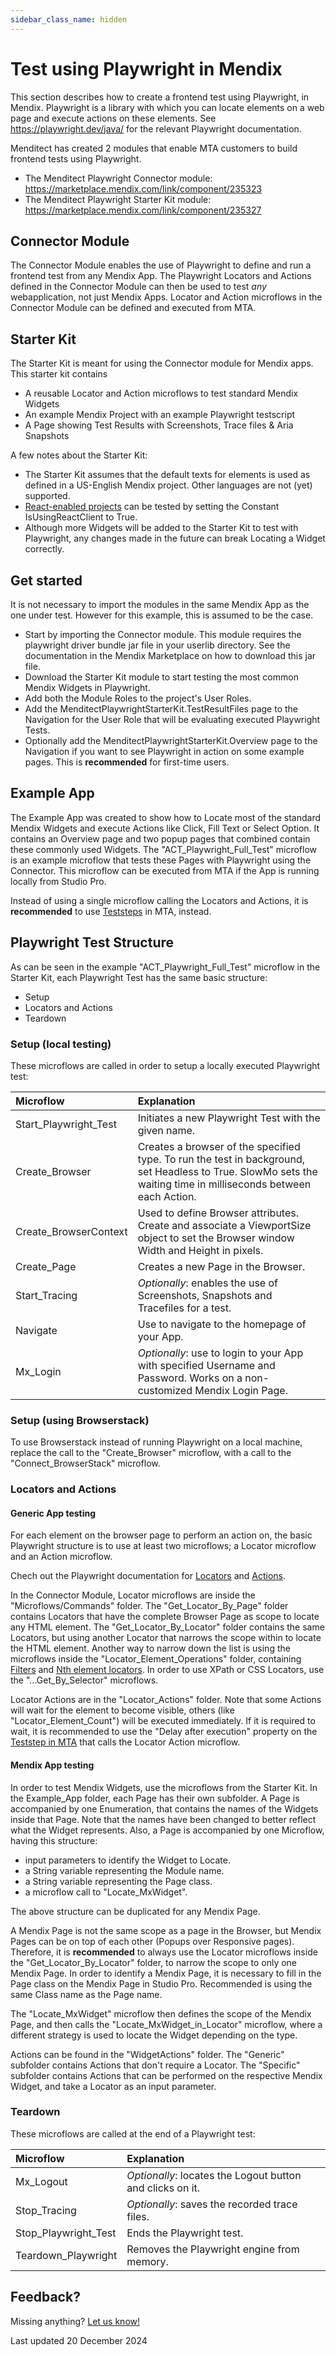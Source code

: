 ```yaml
---
sidebar_class_name: hidden
---
```


# Test using Playwright in Mendix

This section describes how to create a frontend test using Playwright, in Mendix. 
Playwright is a library with which you can locate elements on a web page and execute actions on these elements.
See https://playwright.dev/java/ for the relevant Playwright documentation.

Menditect has created 2 modules that enable MTA customers to build frontend tests using Playwright.
- The Menditect Playwright Connector module: https://marketplace.mendix.com/link/component/235323
- The Menditect Playwright Starter Kit module: https://marketplace.mendix.com/link/component/235327

## Connector Module

The Connector Module enables the use of Playwright to define and run a frontend test from any Mendix App. 
The Playwright Locators and Actions defined in the Connector Module can then be used to test *any* webapplication, not just Mendix Apps. 
Locator and Action microflows in the Connector Module can be defined and executed from MTA.

## Starter Kit

The Starter Kit is meant for using the Connector module for Mendix apps. This starter kit contains
- A reusable Locator and Action microflows to test standard Mendix Widgets
- An example Mendix Project with an example Playwright testscript
- A Page showing Test Results with Screenshots, Trace files & Aria Snapshots

A few notes about the Starter Kit:
- The Starter Kit assumes that the default texts for elements is used as defined in a US-English Mendix project. Other languages are not (yet) supported.
- [React-enabled projects](https://docs.mendix.com/refguide/mendix-client/react/) can be tested by setting the Constant IsUsingReactClient to True.
- Although more Widgets will be added to the Starter Kit to test with Playwright, any changes made in the future can break Locating a Widget correctly.

## Get started

It is not necessary to import the modules in the same Mendix App as the one under test. However for this example, this is assumed to be the case.

- Start by importing the Connector module. This module requires the playwright driver bundle jar file in your userlib directory. 
See the documentation in the Mendix Marketplace on how to download this jar file.
- Download the Starter Kit module to start testing the most common Mendix Widgets in Playwright.
- Add both the Module Roles to the project's User Roles.
- Add the MenditectPlaywrightStarterKit.TestResultFiles page to the Navigation for the User Role that will be evaluating executed Playwright Tests.
- Optionally add the MenditectPlaywrightStarterKit.Overview page to the Navigation if you want to see Playwright in action on some example pages. This is **recommended** for first-time users.

## Example App

The Example App was created to show how to Locate most of the standard Mendix Widgets and execute Actions like Click, Fill Text or Select Option. 
It contains an Overview page and two popup pages that combined contain these commonly used Widgets.
The "ACT_Playwright_Full_Test" microflow is an example microflow that tests these Pages with Playwright using the Connector. 
This microflow can be executed from MTA if the App is running locally from Studio Pro. 

Instead of using a single microflow calling the Locators and Actions, it is **recommended** to use [Teststeps](../../../Teststep) in MTA, instead. 

## Playwright Test Structure

As can be seen in the example "ACT_Playwright_Full_Test" microflow in the Starter Kit, each Playwright Test has the same basic structure:
- Setup
- Locators and Actions
- Teardown

### Setup (local testing)

These microflows are called in order to setup a locally executed Playwright test:

| Microflow             | Explanation                                                                                                                                                     |
| :-------------------- | :-------------------------------------------------------------------------------------------------------------------------------------------------------------- |
| Start_Playwright_Test | Initiates a new Playwright Test with the given name.                                                                                                            |
| Create_Browser        | Creates a browser of the specified type. To run the test in background, set Headless to True. SlowMo sets the waiting time in milliseconds between each Action. |
| Create_BrowserContext | Used to define Browser attributes. Create and associate a ViewportSize object to set the Browser window Width and Height in pixels.                             |
| Create_Page           | Creates a new Page in the Browser.                                                                                                                              |
| Start_Tracing         | *Optionally*: enables the use of Screenshots, Snapshots and Tracefiles for a test.                                                                              |
| Navigate              | Use to navigate to the homepage of your App.                                                                                                                    |
| Mx_Login              | *Optionally*: use to login to your App with specified Username and Password. Works on a non-customized Mendix Login Page.                                       |

### Setup (using Browserstack)

To use Browserstack instead of running Playwright on a local machine, replace the call to the "Create_Browser" microflow, with a call to the "Connect_BrowserStack" microflow.

### Locators and Actions

#### Generic App testing

For each element on the browser page to perform an action on, the basic Playwright structure is to use at least two microflows; a Locator microflow and an Action microflow.

Chech out the Playwright documentation for [Locators](https://playwright.dev/java/docs/locators) and [Actions](https://playwright.dev/java/docs/input).

In the Connector Module, Locator microflows are inside the "Microflows/Commands" folder. The "Get_Locator_By_Page" folder contains Locators that have the complete Browser Page as scope to locate any HTML element. The "Get_Locator_By_Locator" folder contains the same Locators, but using another Locator that narrows the scope within to locate the HTML element.  Another way to narrow down the list is using the microflows inside the "Locator_Element_Operations" folder, containing [Filters](https://playwright.dev/java/docs/locators#filtering-locators) and [Nth element locators](https://playwright.dev/java/docs/other-locators#n-th-element-locator). In order to use XPath or CSS Locators, use the "...Get_By_Selector" microflows. 

Locator Actions are in the "Locator_Actions" folder. Note that some Actions will wait for the element to become visible, others (like "Locator_Element_Count") will be executed immediately. If it is required to wait, it is recommended to use the "Delay after execution" property on the [Teststep in MTA](https://documentation.menditect.com/Teststep#properties) that calls the Locator Action microflow.

#### Mendix App testing

In order to test Mendix Widgets, use the microflows from the Starter Kit. In the Example_App folder, each Page has their own subfolder. A Page is accompanied by one Enumeration, that contains the names of the Widgets inside that Page. Note that the names have been changed to better reflect what the Widget represents. Also, a Page is accompanied by one Microflow, having this structure: 
- input parameters to identify the Widget to Locate. 
- a String variable representing the Module name.
- a String variable representing the Page class.
- a microflow call to "Locate_MxWidget".

The above structure can be duplicated for any Mendix Page.

A Mendix Page is not the same scope as a page in the Browser, but Mendix Pages can be on top of each other (Popups over Responsive pages). Therefore, it is **recommended** to always use the Locator microflows inside the "Get_Locator_By_Locator" folder, to narrow the scope to only one Mendix Page. In order to identify a Mendix Page, it is necessary to fill in the Page class on the Mendix Page in Studio Pro. Recommended is using the same Class name as the Page name.

The "Locate_MxWidget" microflow then defines the scope of the Mendix Page, and then calls the "Locate_MxWidget_in_Locator" microflow, where a different strategy is used to locate the Widget depending on the type.

Actions can be found in the "WidgetActions" folder. The "Generic" subfolder contains Actions that don't require a Locator. The "Specific" subfolder contains Actions that can be performed on the respective Mendix Widget, and take a Locator as an input parameter. 


### Teardown

These microflows are called at the end of a Playwright test:

| Microflow            | Explanation                                               |
| :------------------- | :-------------------------------------------------------- |
| Mx_Logout            | *Optionally*: locates the Logout button and clicks on it. |
| Stop_Tracing         | *Optionally*: saves the recorded trace files.             |
| Stop_Playwright_Test | Ends the Playwright test.                                 |
| Teardown_Playwright  | Removes the Playwright engine from memory.                |



## Feedback?
Missing anything? [Let us know!](mailto:support@menditect.com)

Last updated 20 December 2024